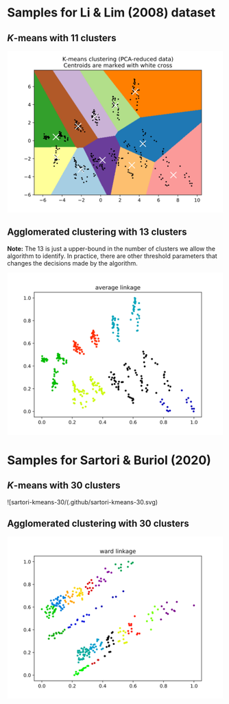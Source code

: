 # Samples for Li & Lim (2008) dataset

## _K_-means with 11 clusters

![li-lim-kmeans-11](.github/li-lim-kmeans-11.svg)

## Agglomerated clustering with 13 clusters

__Note:__ The 13 is just a upper-bound in the number of clusters we allow the algorithm to identify. In practice, there are other threshold parameters that changes the decisions made by the algorithm.

![li-lim-kmeans-11](.github/li-lim-aggclust-13.svg)

# Samples for Sartori & Buriol (2020)

## _K_-means with 30 clusters

![sartori-kmeans-30/(.github/sartori-kmeans-30.svg)

## Agglomerated clustering with 30 clusters

![sartori-aggclust-30](.github/sartori-aggclust-30.svg)

